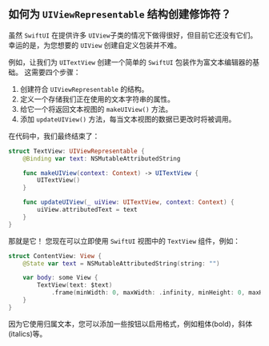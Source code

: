 如何为 `UIViewRepresentable` 结构创建修饰符？
---

虽然 `SwiftUI` 在提供许多 `UIView`子类的情况下做得很好，但目前它还没有它们。 幸运的是，为您想要的 `UIView` 创建自定义包装并不难。

例如，让我们为 `UITextView` 创建一个简单的 `SwiftUI` 包装作为富文本编辑器的基础。 这需要四个步骤：

1. 创建符合 `UIViewRepresentable` 的结构。
2. 定义一个存储我们正在使用的文本字符串的属性。
3. 给它一个将返回文本视图的 `makeUIView()` 方法。
4. 添加 `updateUIView()` 方法，每当文本视图的数据已更改时将被调用。

在代码中，我们最终结束了：

```swift
struct TextView: UIViewRepresentable {
    @Binding var text: NSMutableAttributedString

    func makeUIView(context: Context) -> UITextView {
        UITextView()
    }

    func updateUIView(_ uiView: UITextView, context: Context) {
        uiView.attributedText = text
    }
}
```

那就是它！ 您现在可以立即使用 `SwiftUI` 视图中的 `TextView` 组件，例如：

```swift
struct ContentView: View {
    @State var text = NSMutableAttributedString(string: "")

    var body: some View {
        TextView(text: $text)
            .frame(minWidth: 0, maxWidth: .infinity, minHeight: 0, maxHeight: .infinity)
    }
}
```

因为它使用归属文本，您可以添加一些按钮以启用格式，例如粗体(bold)，斜体(italics)等。